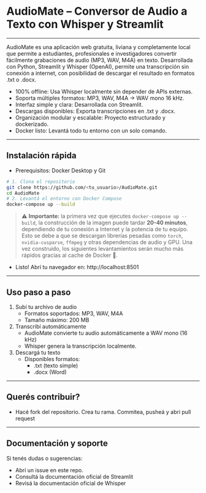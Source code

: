 # AudioMate – Conversor de Audio a Texto con Whisper y Streamlit 

---
AudioMate es una aplicación web gratuita, liviana y completamente local que permite a estudiantes, profesionales e investigadores convertir fácilmente grabaciones de audio (MP3, WAV, M4A) en texto. 
Desarrollada con Python, Streamlit y Whisper (OpenAI), permite una transcripción sin conexión a internet, con posibilidad de descargar el resultado en formatos .txt o .docx.
- 100% offline: Usa Whisper localmente sin depender de APIs externas.
- Soporta múltiples formatos: MP3, WAV, M4A → WAV mono 16 kHz.
- Interfaz simple y clara: Desarrollada con Streamlit.
- Descargas disponibles: Exporta transcripciones en .txt y .docx.
- Organización modular y escalable: Proyecto estructurado y dockerizado.
- Docker listo: Levantá todo tu entorno con un solo comando.
---
## Instalación rápida
- Prerequisitos: Docker Desktop y Git
````bash
# 1. Clona el repositorio
git clone https://github.com/<tu_usuario>/AudioMate.git
cd AudioMate
# 2. Levantá el entorno con Docker Compose
docker-compose up --build
````
> ⚠️ **Importante:** la primera vez que ejecutes `docker-compose up --build`, la construcción de la imagen puede tardar **20-40 minutos**, dependiendo de tu conexión a Internet y la potencia de tu equipo.  
> Esto se debe a que se descargan librerías pesadas como `torch`, `nvidia-cusparse`, `ffmpeg` y otras dependencias de audio y GPU.
> Una vez construido, los siguientes levantamientos serán mucho más rápidos gracias al cache de Docker 🐳.

- Listo! Abrí tu navegador en: http://localhost:8501 

---
## Uso paso a paso
1. Subí tu archivo de audio
    - Formatos soportados: MP3, WAV, M4A
    - Tamaño máximo: 200 MB
2. Transcribí automáticamente 
    - AudioMate convierte tu audio automáticamente a WAV mono (16 kHz)
    - Whisper genera la transcripción localmente.
3. Descargá tu texto 
    - Disponibles formatos:
      - .txt (texto simple)
      - .docx (Word)

---
## Querés contribuir?
  - Hacé fork del repositorio. Crea tu rama. Commitea, pusheá y abri pull request

---
## Documentación y soporte
Si tenés dudas o sugerencias:
  - Abrí un issue en este repo.
  - Consultá la documentación oficial de Streamlit
  - Revisá la documentación oficial de Whisper
